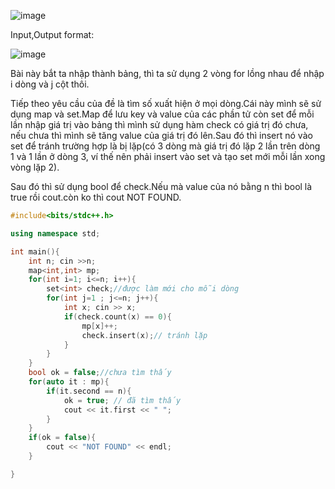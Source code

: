 ![image](https://github.com/Llam-a/Practice_Cpp/assets/115911041/65dddec1-5706-4672-ae07-2ea288af616b)

Input,Output format:

![image](https://github.com/Llam-a/Practice_Cpp/assets/115911041/b077c2d0-2ae0-4b1c-ace1-4b33ce6d0fed)

Bài này bắt ta nhập thành bảng, thì ta sử dụng 2 vòng for lồng nhau để nhập i dòng và j cột thôi.

Tiếp theo yêu cầu của đề là tìm số xuất hiện ở mọi dòng.Cái này mình sẽ sử dụng map và set.Map để lưu key và value của các phần tử còn set để mỗi lần nhập giá trị vào bảng thì mình sử dụng hàm check có giá trị đó chưa, nếu chưa thì mình sẽ tăng value của giá trị đó lên.Sau đó thì insert nó vào set để tránh trường hợp là bị lặp(có 3 dòng mà giá trị đó lặp 2 lần trên dòng 1 và 1 lần ở dòng 3, ví thế nên phải insert vào set và tạo set mới mỗi lần xong vòng lặp 2).

Sau đó thì sử dụng bool để check.Nếu mà value của nó bằng n thì bool là true rồi cout.còn ko thì cout NOT FOUND.

```cpp
#include<bits/stdc++.h>

using namespace std;   

int main(){
    int n; cin >>n;
    map<int,int> mp;
    for(int i=1; i<=n; i++){
        set<int> check;//được làm mới cho mỗi dòng
        for(int j=1 ; j<=n; j++){
            int x; cin >> x;
            if(check.count(x) == 0){
                mp[x]++;
                check.insert(x);// tránh lặp
            }
        }
    }
    bool ok = false;//chưa tìm thấy
    for(auto it : mp){
        if(it.second == n){
            ok = true; // đã tìm thấy
            cout << it.first << " ";
        }
    }
    if(ok = false){
        cout << "NOT FOUND" << endl;
    }

}
```


